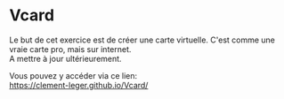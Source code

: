 # Vcard
Le but de cet exercice est de créer une carte virtuelle. C'est comme une vraie carte pro, mais sur internet.  
A mettre à jour ultérieurement.

Vous pouvez y accéder via ce lien:  
https://clement-leger.github.io/Vcard/